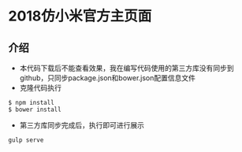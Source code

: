 # 2018仿小米官方主页面

## 介绍
 - 本代码下载后不能查看效果，我在编写代码使用的第三方库没有同步到github，只同步package.json和bower.json配置信息文件
 - 克隆代码执行
```
$ npm install
$ bower install
```
 - 第三方库同步完成后，执行即可进行展示
```
gulp serve
```